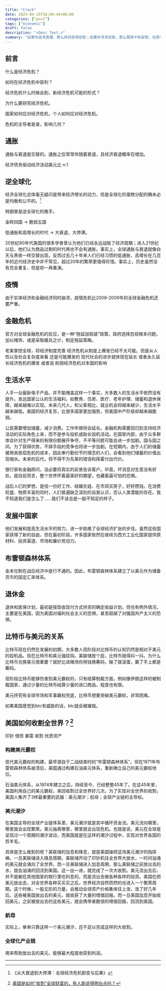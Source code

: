 ```yaml
---
title: "Crack"
date: 2023-04-25T16:04:44+08:00
categories: [“post”]
tags: ["economic"]
draft: false
description: "<Desc Text.>"
summary: "如果你追寻真理，那么终将获得安慰；如果你寻求安慰，那么既得不到安慰，也得不到真理，只会……以一厢情愿为始，以绝望告终。知识是打开改变之锁的钥匙。世界必须先要抬起头来，勇敢面对当下的真实困境。"
---
```


## 前言

什么是经济危机？

如何在经济危机中获利？

经济危机什么时候会到，新经济危机可能的形式？

为什么要研究经济危机。

国家如何应对经济危机，个人如何应对经济危机。

危机的主导者是谁，影响几何？

## 通胀

通胀与衰退是交替的。通胀之后常常伴随着衰退，且经济衰退概率在增加。

经济债务驱动经济活动美元比 n:1

## 逆全球化

经济全球化总体毫无疑问是带来经济增长的动力，但是全球化的蛋糕分配的确未必是均衡和公平的。[^大衰退]

特朗普是逆全球化的推手。

金砖四国 -> 脆弱五国

低通胀和高增长的时代 -> 大衰退，大停滞。

20世纪90年代美国的很多学者曾认为他们已经永远战胜了经济周期；进入21世纪以后，他们认为商品过剩的时代再也不会有通胀。事实上，全球通胀与衰退就像白天与黑夜一样交替出现，反而过去几十年来人们已经习惯的低通胀、高增长在几百年的近代经济史中并不常见，超过20年的繁荣更值得珍惜。事实上，历史虽然没有完全重复，但是却一再重演。

## 疫情

由于实体经济和金融经济同时崩溃，疫情危机比2008-2009年的全球金融危机还要严重。

## 金融危机

官方对全球金融危机的反应，是一种“拖延加假装”政策，政府选择忽视根本问题，加以掩饰，或是采取缓兵之计，制定拖延策略。

老美掌控全球，将经济制度完善 经济危机从制度上爆发已经不太可能。但是从人性以及社会复杂度来看 还是可能爆发的 现代社会的进步就体现在延长 或者永久延长经济危机的爆发 或者说 削弱经济危机对本国的影响

## 生活水平

人手一台最新电子产品，并不能掩盖这样一个事实，大多数人的生活水平依然没有提升。发达国家公认的生活福利，如教育、住房、医疗、老年护理、储蓄和退休保障，越来越难以实现。未来几代人，和父辈相比，就业机会将越来越少，生活水平越来越低。美国的经济复苏，比很多国家更加强势，但美国中产阶级却越来越脆弱。

公民需要增加储蓄，减少消费。工作年限将会延长。金融机构需要回归到支持经济活动的实际角色上来，而不是参与投机或助长投机活动。在国家内部，由于众多群体会针对生产得来的有限份额展开争夺，不平等问题可能会进一步加剧。国与国之间，为了获得优势，不择手段的竞争也将进一步加剧。在短期内，由于人们的储蓄被用来抵偿危机的成本，因此奉行勤俭节约理念的人们，会看到他们储蓄的价值出现缩水。未来的后代，将不得不为先辈的错误和挥霍付出代价。

银行家和金融顾问，没必要将真实的前景告诉客户。毕竟，坏消息对生意没有好处。就目前而言，整个世界怀着最美好的期望，也藏着最可怕的恐惧。

战后人们的梦想，是找一份好工作、结婚生娃、在市郊买房子，好好攒钱。在消费旺盛、物质丰富的同时，人们普遍缺乏深刻的自我认识，否认人类潜能的存在。我不知道我们是怎么了……我们不该总是一副不知足的样子。

## 发展中国家

他们发展和提高生活水平的努力，进一步助推了全球经济扩张的步伐。虽然这些国家获得了新的自由，但在最初阶段，许多国家依然在继续为西方工业化国家提供原材料、投资渠道、市场和廉价劳动力。

## 布雷顿森林体系

金本位制在战后经济中是行不通的。因此，布雷顿森林体系建立了以美元作为储备货币的固定汇率体系。

## 退休金

退休和医保计划，最初是按现收现付方式供资的确定收益计划。但也有例外情况，主要是在美国，因为美国对福利社会主义的恐惧，甚至超越了对俄国共产主义的恐惧。

## 比特币与美元的关系

比特币现在仍然在发展的初期，大多数人现阶段对比特币的认知仍然是相对于美元的投机品。现在比特币和美元强挂钩。美联储放个屁，比特币就得抖一抖。为什么比特币兑换美元很重要？就好比进赌场你用钱换筹码，输了就滚蛋，赢了手上都是筹码。

现阶段比特币能够伤害到美元霸权的，只有结算制裁方面，例如像伊朗这样的被制裁国家，通过少量的比特币结算少量的进口商品，程度也有限。

美元终究有全球市场和军事霸权兜底，比特币想要突破美元霸权，非常困难。

如果美国感觉到btc有威胁的话，btc就会被摧毁。

## 美国如何收割全世界？[^收割]

印钞 借债 暴雷 收割 优质资产

### 构建美元霸权

现代美元霸权的构建，最早源自于二战结束时的“布雷顿森林体系”。但在1971年布雷顿森林体系崩溃后，美国通过构建石油美元体系，重新确立自己的美元霸权地位。

石油美元体系，从1974年建立之后，持续至今，已经整整45年了。在这45年里，美国利用自己的美元霸权，来回收割过全世界好几次。为了实现对全世界的收割，美国人集齐了3样最重要的武器：美元潮汐；航母；全球产业链的主导权。

### 美元潮汐

在美国主导的全球产业链体系里，美元潮汐就是其中循环资金流。美元流向哪里，哪里就会出现繁荣。美元抽离哪里，哪里就会出现危机。也就是说，美元在全球是呈现过一个周期的潮汐波动，而美国就是在这样的潮汐过程中，实现对世界各国的剪羊毛。

具体是怎么做到的呢？美联储的加息和降息，就是美国操控这场美元潮汐的指挥棒。一旦美联储进入降息周期，美联储开动了印钞机往全世界大放水，一时间汹涌的美元就会涌向了全世界。而一旦美联储进入加息周期，那么美联储之前放出去的水，就会汹涌的回流到美国。这一出一进，就完成了一次大收割。美元流出去后，并不是躺在其他国家的银行里吃利息的，而是流出去做各种各样的投资。美国在把美元放出去，对全世界各种买买买之后，世界经济自然而然的也进入一个繁荣周期。这个时候，一股无形的力量，会推动全球资产价格集体往上涨，涨了好几年后，这些被美国放出去的美元，就收获了大量的增值回报。而一旦美国加息开始收回美元，之前被放出去的这些美元，就会携带者数倍的增值回报，回流到美国。

### 航母

实际上，单单只靠这样一个美元潮汐，还不足以完成这样的大收割。

### 全球化产业链

用来帮助放出去的美元，能够最大程度收获到利润。

---

[^大衰退]:《从大衰退到大停滞：全球经济危机剧变与后果》
[^收割]: [美国是如何“收割”全球财富的，有人能说得明白点吗？](https://www.zhihu.com/question/348184222/answer/960319526)
